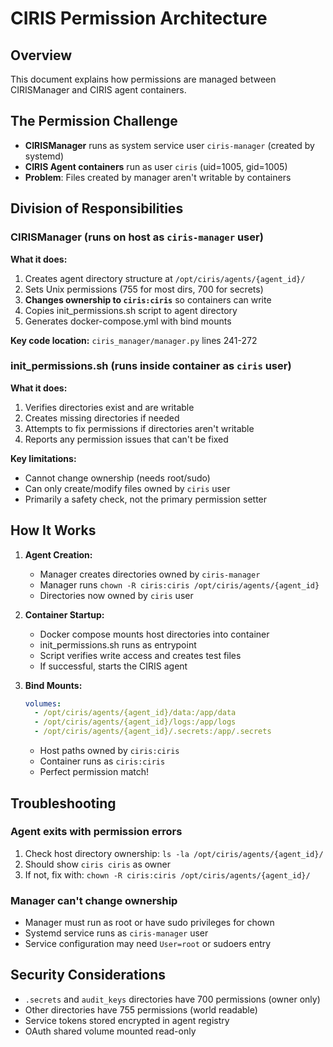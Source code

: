 # CIRIS Permission Architecture

## Overview
This document explains how permissions are managed between CIRISManager and CIRIS agent containers.

## The Permission Challenge
- **CIRISManager** runs as system service user `ciris-manager` (created by systemd)
- **CIRIS Agent containers** run as user `ciris` (uid=1005, gid=1005)
- **Problem**: Files created by manager aren't writable by containers

## Division of Responsibilities

### CIRISManager (runs on host as `ciris-manager` user)
**What it does:**
1. Creates agent directory structure at `/opt/ciris/agents/{agent_id}/`
2. Sets Unix permissions (755 for most dirs, 700 for secrets)
3. **Changes ownership to `ciris:ciris`** so containers can write
4. Copies init_permissions.sh script to agent directory
5. Generates docker-compose.yml with bind mounts

**Key code location:** `ciris_manager/manager.py` lines 241-272

### init_permissions.sh (runs inside container as `ciris` user)
**What it does:**
1. Verifies directories exist and are writable
2. Creates missing directories if needed
3. Attempts to fix permissions if directories aren't writable
4. Reports any permission issues that can't be fixed

**Key limitations:**
- Cannot change ownership (needs root/sudo)
- Can only create/modify files owned by `ciris` user
- Primarily a safety check, not the primary permission setter

## How It Works

1. **Agent Creation:**
   - Manager creates directories owned by `ciris-manager`
   - Manager runs `chown -R ciris:ciris /opt/ciris/agents/{agent_id}`
   - Directories now owned by `ciris` user

2. **Container Startup:**
   - Docker compose mounts host directories into container
   - init_permissions.sh runs as entrypoint
   - Script verifies write access and creates test files
   - If successful, starts the CIRIS agent

3. **Bind Mounts:**
   ```yaml
   volumes:
     - /opt/ciris/agents/{agent_id}/data:/app/data
     - /opt/ciris/agents/{agent_id}/logs:/app/logs
     - /opt/ciris/agents/{agent_id}/.secrets:/app/.secrets
   ```
   - Host paths owned by `ciris:ciris`
   - Container runs as `ciris:ciris`
   - Perfect permission match!

## Troubleshooting

### Agent exits with permission errors
1. Check host directory ownership: `ls -la /opt/ciris/agents/{agent_id}/`
2. Should show `ciris ciris` as owner
3. If not, fix with: `chown -R ciris:ciris /opt/ciris/agents/{agent_id}/`

### Manager can't change ownership
- Manager must run as root or have sudo privileges for chown
- Systemd service runs as `ciris-manager` user
- Service configuration may need `User=root` or sudoers entry

## Security Considerations

- `.secrets` and `audit_keys` directories have 700 permissions (owner only)
- Other directories have 755 permissions (world readable)
- Service tokens stored encrypted in agent registry
- OAuth shared volume mounted read-only